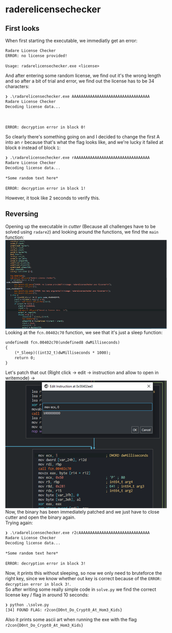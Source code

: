 # raderelicensechecker

## First looks
When first starting the executable, we immediatly get an error:
```
Radare License Checker
ERROR: no license provided!

Usage: radarelicensechecker.exe <license>
```
And after entering some random license, we find out it's the wrong length and so after a bit of trial and error, we find out the license has to be 34 characters:
```
❯ .\radarelicensechecker.exe AAAAAAAAAAAAAAAAAAAAAAAAAAAAAAAAAA
Radare License Checker
Decoding license data...



ERROR: decryption error in block 0!
```
So clearly there's something going on and I decided to change the first A into an `r` because that's what the flag looks like, and we're lucky it failed at block `0` instead of block `1`:
```
❯ .\radarelicensechecker.exe rAAAAAAAAAAAAAAAAAAAAAAAAAAAAAAAAA
Radare License Checker
Decoding license data...

*Some random text here*

ERROR: decryption error in block 1!
```
However, it took like 2 seconds to verify this.

## Reversing
Opening up the executable in *cutter* (Because all challenges have to be solved using `radare2`) and looking around the functions, we find the `main` function:  
![](./1.png)  
Looking at the `fcn.00402c70` function, we see that it's just a sleep function:
```
undefined8 fcn.00402c70(undefined8 dwMilliseconds)
{
    (*_Sleep)((int32_t)dwMilliseconds * 1000);
    return 0;
}
```
Let's patch that out (Right click -> edit -> instruction and allow to open in writemode) ->  
![](./2.png)  
Now, the binary has been immediately patched and we just have to close cutter and open the binary again.  
Trying again:
```
❯ .\radarelicensechecker.exe r2cAAAAAAAAAAAAAAAAAAAAAAAAAAAAAAA
Radare License Checker
Decoding license data...

*Some random text here*

ERROR: decryption error in block 3!
```
Now, it prints this without sleeping, so now we only need to bruteforce the right key, since we know whether out key is correct because of the `ERROR: decryption error in block 3!`.  
So after writing some really simple code in `solve.py` we find the correct license key / flag in around 10 seconds:
```
❯ python .\solve.py
[34] FOUND FLAG: r2con{D0nt_Do_Crypt0_At_Hom3_Kids}
```
Also it prints some ascii art when running the exe with the flag  
`r2con{D0nt_Do_Crypt0_At_Hom3_Kids}`